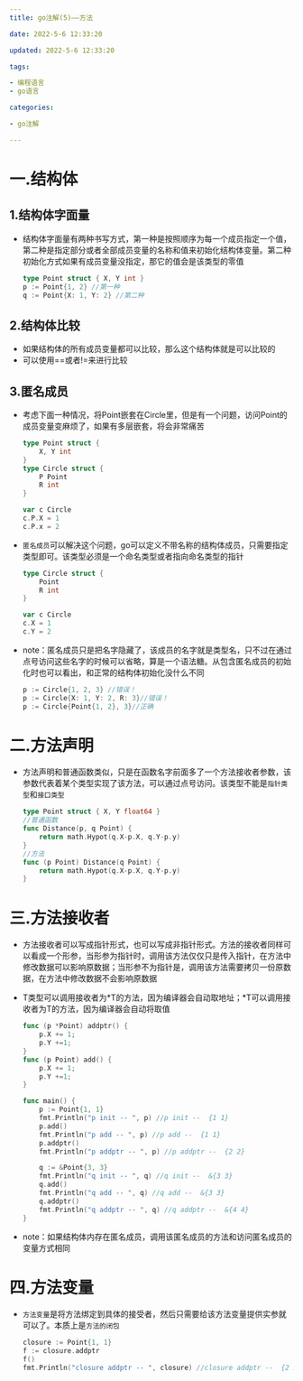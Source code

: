 ```yaml
---
title: go注解(5)——方法

date: 2022-5-6 12:33:20

updated: 2022-5-6 12:33:20

tags:

- 编程语言
- go语言

categories:

- go注解

---
```


# 一.结构体

## 1.结构体字面量

- 结构体字面量有两种书写方式，第一种是按照顺序为每一个成员指定一个值，第二种是指定部分或者全部成员变量的名称和值来初始化结构体变量。第二种初始化方式如果有成员变量没指定，那它的值会是该类型的零值
  
  ```go
  type Point struct { X, Y int }
  p := Point{1, 2} //第一种
  q := Point{X: 1, Y: 2} //第二种
  ```

## 2.结构体比较

- 如果结构体的所有成员变量都可以比较，那么这个结构体就是可以比较的
- 可以使用==或者!=来进行比较

## 3.匿名成员

- 考虑下面一种情况，将Point嵌套在Circle里，但是有一个问题，访问Point的成员变量变麻烦了，如果有多层嵌套，将会非常痛苦
  
  ```go
  type Point struct {
      X, Y int
  }
  type Circle struct {
      P Point
      R int
  }
  
  var c Circle
  c.P.X = 1
  c.P.x = 2
  ```

- `匿名成员`可以解决这个问题，go可以定义不带名称的结构体成员，只需要指定类型即可。该类型必须是一个命名类型或者指向命名类型的指针
  
  ```go
  type Circle struct {
      Point
      R int
  }
  
  var c Circle
  c.X = 1
  c.Y = 2
  ```

- note：匿名成员只是把名字隐藏了，该成员的名字就是类型名，只不过在通过点号访问这些名字的时候可以省略，算是一个语法糖。从包含匿名成员的初始化时也可以看出，和正常的结构体初始化没什么不同
  
  ```go
  p := Circle{1, 2, 3} //错误！
  p := Circle{X: 1, Y: 2, R: 3}//错误！
  p := Circle{Point{1, 2}, 3}//正确
  ```

# 二.方法声明

- 方法声明和普通函数类似，只是在函数名字前面多了一个方法接收者参数，该参数代表着某个类型实现了该方法，可以通过点号访问。该类型不能是`指针类型`和`接口类型`
  
  ```go
  type Point struct { X, Y float64 }
  //普通函数
  func Distance(p, q Point) {
      return math.Hypot(q.X-p.X, q.Y-p.y)
  }
  //方法
  func (p Point) Distance(q Point) {
      return math.Hypot(q.X-p.X, q.Y-p.y)
  }
  ```

# 三.方法接收者

- 方法接收者可以写成指针形式，也可以写成非指针形式。方法的接收者同样可以看成一个形参，当形参为指针时，调用该方法仅仅只是传入指针，在方法中修改数据可以影响原数据；当形参不为指针是，调用该方法需要拷贝一份原数据，在方法中修改数据不会影响原数据

- T类型可以调用接收者为*T的方法，因为编译器会自动取地址；*T可以调用接收者为T的方法，因为编译器会自动将取值
  
  ```go
  func (p *Point) addptr() {
      p.X += 1;
      p.Y +=1;
  }
  func (p Point) add() {
      p.X += 1;
      p.Y +=1;
  }
  
  func main() {
      p := Point{1, 1}
      fmt.Println("p init -- ", p) //p init --  {1 1}
      p.add()
      fmt.Println("p add -- ", p) //p add --  {1 1}
      p.addptr()
      fmt.Println("p addptr -- ", p) //p addptr --  {2 2}
  
      q := &Point{3, 3}
      fmt.Println("q init -- ", q) //q init --  &{3 3}
      q.add()
      fmt.Println("q add -- ", q) //q add --  &{3 3}
      q.addptr()
      fmt.Println("q addptr -- ", q) //q addptr --  &{4 4}
  }
  ```

- note：如果结构体内存在匿名成员，调用该匿名成员的方法和访问匿名成员的变量方式相同

# 四.方法变量

- `方法变量`是将方法绑定到具体的接受者，然后只需要给该方法变量提供实参就可以了。本质上是`方法的闭包`
  
  ```go
  closure := Point{1, 1}
  f := closure.addptr
  f()
  fmt.Println("closure addptr -- ", closure) //closure addptr --  {2 2}
  ```
